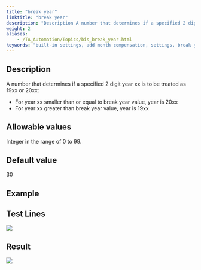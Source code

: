 ```yaml
--- 
title: "break year"
linktitle: "break year"
description: "Description A number that determines if a specified 2 digit year xx is to be treated as 19xx or 20xx: For year xx smaller than or equal to break year value, year is 20xx For year xx greater than break ..."
weight: 2
aliases: 
    - /TA_Automation/Topics/bis_break_year.html
keywords: "built-in settings, add month compensation, settings, break year (settings), break year, change year from 2 digits to 4 digits, convert year from 2 digits to 4 digits, conversion of 2-digit year to 4-digit"
---
```


## Description

A number that determines if a specified 2 digit year xx is to be treated as 19xx or 20xx:

-   For year xx smaller than or equal to break year value, year is 20xx
-   For year xx greater than break year value, year is 19xx

## Allowable values

Integer in the range of 0 to 99.

## Default value

30

## Example

## Test Lines

![](/images/TA_Automation/Images/bis_break_year_pgm.png)

## Result

![](/images/TA_Automation/Images/bis_break_year_res.png)




